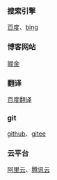 ### 搜索引擎

[百度](https://www.baidu.com)、[bing](https://cn.bing.com/?mkt=zh-CN)

### 博客网站

[掘金](https://juejin.cn)

### 翻译

[百度翻译](https://fanyi.baidu.com/?aldtype=16047#auto/zh)

### git

[github](https://github.com)、[gitee](https://gitee.com)

### 云平台

[阿里云](https://account.aliyun.com)、[腾讯云](https://cloud.tencent.com)